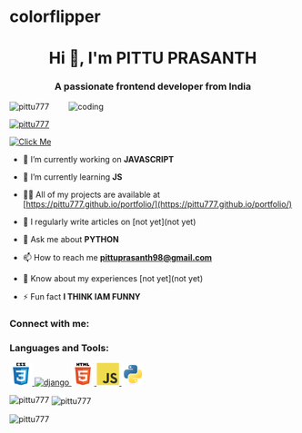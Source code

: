 # colorflipper
<h1 align="center">Hi 👋, I'm PITTU PRASANTH</h1>
<h3 align="center">A passionate frontend developer from India</h3>
<img src="https://cdn.dribbble.com/users/1162077/screenshots/3848914/programmer.gif" alt="coding" width="400" align="right">
<p align="left"> <img src="https://komarev.com/ghpvc/?username=pittu777&label=Profile%20views&color=0e75b6&style=flat" alt="pittu777" /> </p>

<p align="left"> <a href="https://github.com/ryo-ma/github-profile-trophy"><img src="https://github-profile-trophy.vercel.app/?username=pittu777" alt="pittu777" /></a> </p>

[![Click Me](https://i.pinimg.com/originals/ae/e2/c2/aee2c2030d1ef473b3ce7ee8af1ad719.gif)](https://pittu777.github.io/colorflipper/)




- 🔭 I’m currently working on **JAVASCRIPT**

- 🌱 I’m currently learning **JS**

- 👨‍💻 All of my projects are available at [https://pittu777.github.io/portfolio/](https://pittu777.github.io/portfolio/)

- 📝 I regularly write articles on [not yet](not yet)

- 💬 Ask me about **PYTHON**

- 📫 How to reach me **pittuprasanth98@gmail.com**

- 📄 Know about my experiences [not yet](not yet)

- ⚡ Fun fact **I THINK IAM FUNNY**

<h3 align="left">Connect with me:</h3>
<p align="left">
</p>

<h3 align="left">Languages and Tools:</h3>
<p align="left"> <a href="https://www.w3schools.com/css/" target="_blank" rel="noreferrer"> <img src="https://raw.githubusercontent.com/devicons/devicon/master/icons/css3/css3-original-wordmark.svg" alt="css3" width="40" height="40"/> </a> <a href="https://www.djangoproject.com/" target="_blank" rel="noreferrer"> <img src="https://cdn.worldvectorlogo.com/logos/django.svg" alt="django" width="40" height="40"/> </a> <a href="https://www.w3.org/html/" target="_blank" rel="noreferrer"> <img src="https://raw.githubusercontent.com/devicons/devicon/master/icons/html5/html5-original-wordmark.svg" alt="html5" width="40" height="40"/> </a> <a href="https://developer.mozilla.org/en-US/docs/Web/JavaScript" target="_blank" rel="noreferrer"> <img src="https://raw.githubusercontent.com/devicons/devicon/master/icons/javascript/javascript-original.svg" alt="javascript" width="40" height="40"/> </a> <a href="https://www.python.org" target="_blank" rel="noreferrer"> <img src="https://raw.githubusercontent.com/devicons/devicon/master/icons/python/python-original.svg" alt="python" width="40" height="40"/> </a> </p>

<p><img align="left" src="https://github-readme-stats.vercel.app/api/top-langs?username=pittu777&show_icons=true&locale=en&layout=compact" alt="pittu777" /></p>

<p>&nbsp;<img align="center" src="https://github-readme-stats.vercel.app/api?username=pittu777&show_icons=true&locale=en" alt="pittu777" /></p>

<p><img align="center" src="https://github-readme-streak-stats.herokuapp.com/?user=pittu777&" alt="pittu777" /></p>

